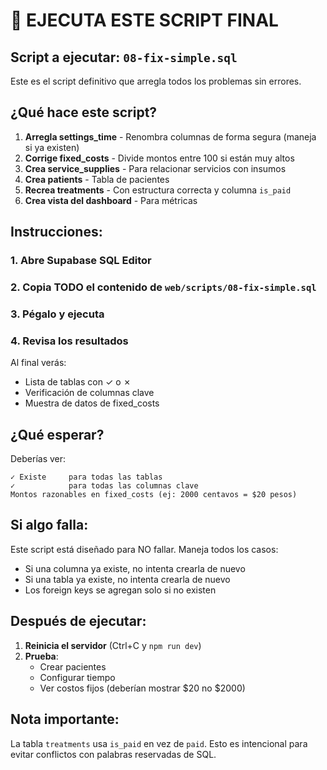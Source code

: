 # 🚨 EJECUTA ESTE SCRIPT FINAL

## Script a ejecutar: `08-fix-simple.sql`

Este es el script definitivo que arregla todos los problemas sin errores.

## ¿Qué hace este script?

1. **Arregla settings_time** - Renombra columnas de forma segura (maneja si ya existen)
2. **Corrige fixed_costs** - Divide montos entre 100 si están muy altos
3. **Crea service_supplies** - Para relacionar servicios con insumos
4. **Crea patients** - Tabla de pacientes
5. **Recrea treatments** - Con estructura correcta y columna `is_paid`
6. **Crea vista del dashboard** - Para métricas

## Instrucciones:

### 1. Abre Supabase SQL Editor

### 2. Copia TODO el contenido de `web/scripts/08-fix-simple.sql`

### 3. Pégalo y ejecuta

### 4. Revisa los resultados
Al final verás:
- Lista de tablas con ✓ o ✗
- Verificación de columnas clave
- Muestra de datos de fixed_costs

## ¿Qué esperar?

Deberías ver:
```
✓ Existe     para todas las tablas
✓            para todas las columnas clave
Montos razonables en fixed_costs (ej: 2000 centavos = $20 pesos)
```

## Si algo falla:

Este script está diseñado para NO fallar. Maneja todos los casos:
- Si una columna ya existe, no intenta crearla de nuevo
- Si una tabla ya existe, no intenta crearla de nuevo
- Los foreign keys se agregan solo si no existen

## Después de ejecutar:

1. **Reinicia el servidor** (Ctrl+C y `npm run dev`)
2. **Prueba**:
   - Crear pacientes
   - Configurar tiempo
   - Ver costos fijos (deberían mostrar $20 no $2000)

## Nota importante:

La tabla `treatments` usa `is_paid` en vez de `paid`. Esto es intencional para evitar conflictos con palabras reservadas de SQL.